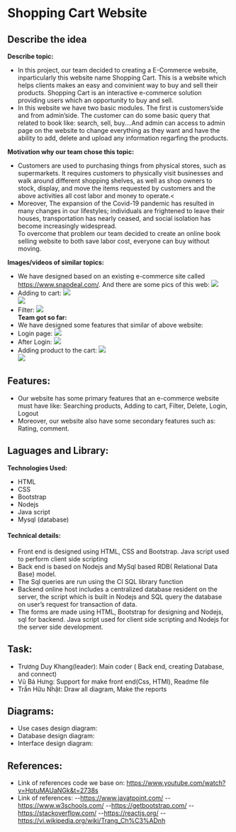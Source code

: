 # Shopping Cart Website

## Describe the idea
**Describe topic:**<br>
- In this project, our team decided to creating a E-Commerce website, inparticularly this website name Shopping Cart. This is a website which helps clients makes an easy and convinient way to buy and sell their products. Shopping Cart is an interactive e-commerce solution providing users which an opportunity to buy and sell.
- In this website we have two basic modules. The first is customers’side and from admin’side. The customer can do some basic query that related to book like: search, sell, buy….And admin can access to admin page on the website to change everything as they want and have the ability to add, delete and upload any information regarfing the products.</br>

**Motivation why our team chose this topic:**<br>
- Customers are used to purchasing things from physical stores, such as supermarkets. It requires customers to physically visit businesses and walk around different shopping shelves, as well as shop owners to stock, display, and move the items requested by customers and the above activities all cost labor and money to operate.<
- Moreover, The expansion of the Covid-19 pandemic has resulted in many changes in our lifestyles; individuals are frightened to leave their houses, transportation has nearly ceased, and social isolation has become increasingly widespread.<br>
To overcome that problem our team decided to create an online book selling website to both save labor cost, everyone can buy without moving.<br>

**Images/videos of similar topics:**<br>
  - We have designed based on an existing e-commerce site called https://www.snapdeal.com/. And there are some pics of this web: <img src="https://user-images.githubusercontent.com/71269151/172287484-5c0abd65-1c0d-4f70-8449-77f74bc678bd.png"/>
  - Adding to cart: <img src="https://user-images.githubusercontent.com/71269151/172293082-4167fb83-4228-4916-b02a-908a68e27a5f.png"/> </br>
    <img src="https://user-images.githubusercontent.com/71269151/172293117-5e350fbb-f905-47a4-8144-42677ddb6bf1.png"/> </br>
  - Filter: <img src="https://user-images.githubusercontent.com/71269151/172293129-0d8cd870-9cba-4068-a735-9651175ddb20.png"/> </br>
**Team got so far:**<br>
  - We have designed some features that similar of above website: 
  - Login page: <img src="https://user-images.githubusercontent.com/71269151/172400758-1e82f624-9c37-4de8-8568-0cd299a819ee.png"/> </br>
  - After Login:  <img src="https://user-images.githubusercontent.com/71269151/172400790-854e59e6-0374-474d-b1d3-5070306ceab0.png"/> </br>
  - Adding product to the cart: <img src="https://user-images.githubusercontent.com/71269151/172401014-b922aa3f-bb3a-474c-b6cd-d51a300c54ae.png"/> </br>
    <img src="https://user-images.githubusercontent.com/71269151/172400803-5590339f-5192-49b3-b589-5c3c48b042c6.png"/> </br>
## Features:
  -	Our website has some primary features that an e-commerce website must have like: Searching products, Adding to cart, Filter, Delete, Login, Logout
  -	Moreover, our website also have some secondary features such as: Rating, comment.

## Laguages and Library:
  **Technologies Used:**</br>
  - HTML
  - CSS
  - Bootstrap
  - Nodejs
  - Java script
  - Mysql (database) </br>
  #### Technical details:</br>
  - Front end is designed using HTML, CSS  and Bootstrap. Java script used to perform client side scripting 
  - Back end is based on Nodejs and MySql based RDB( Relational Data Base) model.
  - The Sql queries are run using the CI SQL library function
  - Backend online host includes a centralized 	database resident on the server, the script which is built  in Nodejs and SQL query the database on user’s request for transaction of data.
  - The forms are made using HTML, Bootstrap for designing and Nodejs, sql for backend. Java script used for client side scripting and Nodejs for the server side development.
## Task:
  - Trương Duy Khang(leader): Main coder ( Back end, creating Database, and connect)
  - Vũ Bá Hưng: Support for make front end(Css, HTMl), Readme file
  - Trần Hữu Nhật: Draw all diagram, Make the reports
## Diagrams:
  - Use cases design diagram:
  - Database design diagram:
  - Interface design diagram:
## References:
  - Link of references code we base on: https://www.youtube.com/watch?v=HptuMAUaNGk&t=2738s
  - Link of references:
    --https://www.javatpoint.com/
    --https://www.w3schools.com/
    --https://getbootstrap.com/
    --https://stackoverflow.com/
    --https://reactjs.org/
    --https://vi.wikipedia.org/wiki/Trang_Ch%C3%ADnh
